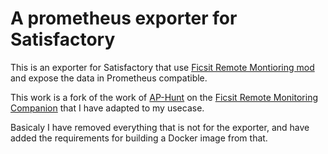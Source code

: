 # A prometheus exporter for Satisfactory

This is an exporter for Satisfactory that use [Ficsit Remote Montioring mod](https://ficsit.app/mod/B9bEiZFtaaQZHU) and expose the data in Prometheus compatible.

This work is a fork of the work of [AP-Hunt](https://github.com/AP-Hunt/) on the [Ficsit Remote Monitoring Companion](https://github.com/AP-Hunt/FicsitRemoteMonitoringCompanion) that I have adapted to my usecase.

Basicaly I have removed everything that is not for the exporter, and have added the requirements for building a Docker image from that.
